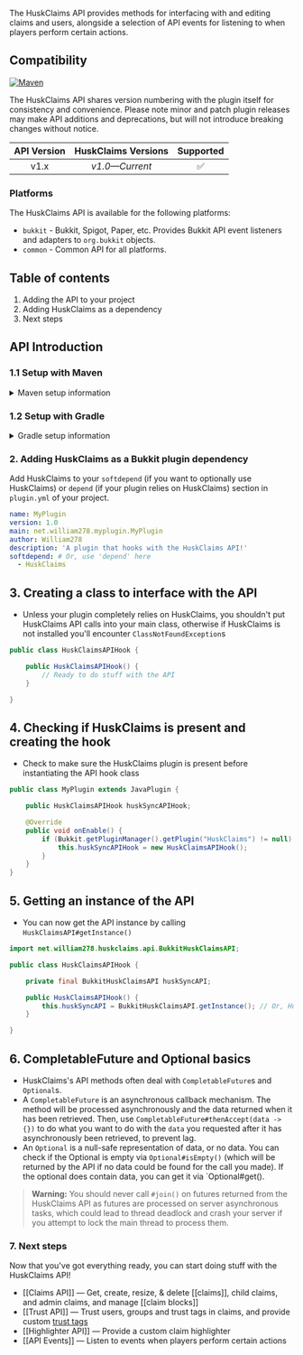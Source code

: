 The HuskClaims API provides methods for interfacing with and editing claims and users, alongside a selection of API events for listening to when players perform certain actions.

## Compatibility
[![Maven](https://repo.william278.net/api/badge/latest/releases/net/william278/huskclaims/huskclaims-common?color=00fb9a&name=Maven&prefix=v)](https://repo.william278.net/#/releases/net/william278/huskclaims/)

The HuskClaims API shares version numbering with the plugin itself for consistency and convenience. Please note minor and patch plugin releases may make API additions and deprecations, but will not introduce breaking changes without notice.

| API Version | HuskClaims Versions  | Supported |
|:-----------:|:--------------------:|:---------:|
|    v1.x     | _v1.0&mdash;Current_ |     ✅     |


### Platforms
The HuskClaims API is available for the following platforms:

* `bukkit` - Bukkit, Spigot, Paper, etc. Provides Bukkit API event listeners and adapters to `org.bukkit` objects.
* `common` - Common API for all platforms.

## Table of contents
1. Adding the API to your project
2. Adding HuskClaims as a dependency
3. Next steps

## API Introduction
### 1.1 Setup with Maven
<details>
<summary>Maven setup information</summary>

Add the repository to your `pom.xml` as per below. You can alternatively specify `/snapshots` for the repository containing the latest development builds (not recommended).
```xml
<repositories>
    <repository>
        <id>william278.net</id>
        <url>https://repo.william278.net/releases</url>
    </repository>
</repositories>
```
Add the dependency to your `pom.xml` as per below. Replace `PLATFORM` with your target platform (see above) and `VERSION` with the latest version of HuskClaims (without the v): ![Latest version](https://img.shields.io/github/v/tag/WiIIiam278/HuskClaims?color=%23282828&label=%20&style=flat-square)
```xml
<dependency>
    <groupId>net.william278</groupId>
    <artifactId>huskclaims-PLATFORM</artifactId>
    <version>VERSION</version>
    <scope>provided</scope>
</dependency>
```
</details>

### 1.2 Setup with Gradle
<details>
<summary>Gradle setup information</summary>

Add the dependency as per below to your `build.gradle`. You can alternatively specify `/snapshots` for the repository containing the latest development builds (not recommended).
```groovy
allprojects {
	repositories {
		maven { url 'https://repo.william278.net/releases' }
	}
}
```
Add the dependency as per below. Replace `PLATFORM` with your target platform (see above) and `VERSION` with the latest version of HuskClaims (without the v): ![Latest version](https://img.shields.io/github/v/tag/WiIIiam278/HuskClaims?color=%23282828&label=%20&style=flat-square)

```groovy
dependencies {
    compileOnly 'net.william278:huskclaims-PLATFORM:VERSION'
}
```
</details>

### 2. Adding HuskClaims as a Bukkit plugin dependency
Add HuskClaims to your `softdepend` (if you want to optionally use HuskClaims) or `depend` (if your plugin relies on HuskClaims) section in `plugin.yml` of your project.

```yaml
name: MyPlugin
version: 1.0
main: net.william278.myplugin.MyPlugin
author: William278
description: 'A plugin that hooks with the HuskClaims API!'
softdepend: # Or, use 'depend' here
  - HuskClaims
```

## 3. Creating a class to interface with the API
- Unless your plugin completely relies on HuskClaims, you shouldn't put HuskClaims API calls into your main class, otherwise if HuskClaims is not installed you'll encounter `ClassNotFoundException`s

```java
public class HuskClaimsAPIHook {

    public HuskClaimsAPIHook() {
        // Ready to do stuff with the API
    }

}
```
## 4. Checking if HuskClaims is present and creating the hook
- Check to make sure the HuskClaims plugin is present before instantiating the API hook class

```java
public class MyPlugin extends JavaPlugin {

    public HuskClaimsAPIHook huskSyncAPIHook;

    @Override
    public void onEnable() {
        if (Bukkit.getPluginManager().getPlugin("HuskClaims") != null) {
            this.huskSyncAPIHook = new HuskClaimsAPIHook();
        }
    }
}
```

## 5. Getting an instance of the API
- You can now get the API instance by calling `HuskClaimsAPI#getInstance()`

```java
import net.william278.huskclaims.api.BukkitHuskClaimsAPI;

public class HuskClaimsAPIHook {

    private final BukkitHuskClaimsAPI huskSyncAPI;

    public HuskClaimsAPIHook() {
        this.huskSyncAPI = BukkitHuskClaimsAPI.getInstance(); // Or, HuskClaimsAPI.getInstance() for the common API
    }

}
```

## 6. CompletableFuture and Optional basics
- HuskClaims's API methods often deal with `CompletableFuture`s and `Optional`s.
- A `CompletableFuture` is an asynchronous callback mechanism. The method will be processed asynchronously and the data returned when it has been retrieved. Then, use `CompletableFuture#thenAccept(data -> {})` to do what you want to do with the `data` you requested after it has asynchronously been retrieved, to prevent lag.
- An `Optional` is a null-safe representation of data, or no data. You can check if the Optional is empty via `Optional#isEmpty()` (which will be returned by the API if no data could be found for the call you made). If the optional does contain data, you can get it via `Optional#get().

> **Warning:** You should never call `#join()` on futures returned from the HuskClaims API as futures are processed on server asynchronous tasks, which could lead to thread deadlock and crash your server if you attempt to lock the main thread to process them.

### 7. Next steps
Now that you've got everything ready, you can start doing stuff with the HuskClaims API!
- [[Claims API]] &mdash; Get, create, resize, & delete [[claims]], child claims, and admin claims, and manage [[claim blocks]]
- [[Trust API]] &mdash; Trust users, groups and trust tags in claims, and provide custom [trust tags](trust#trust-tags)
- [[Highlighter API]] &mdash; Provide a custom claim highlighter
- [[API Events]] &mdash; Listen to events when players perform certain actions
